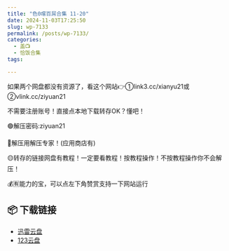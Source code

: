 ```yaml
---
title: "色0嚐百屌合集 11-20"
date: 2024-11-03T17:25:50
slug: wp-7133
permalink: /posts/wp-7133/
categories:
  - 盖📺
  - 恰饭合集
tags:

---
```


如果两个网盘都没有资源了，看这个网站👉①link3.cc/xianyu21或②vlink.cc/ziyuan21

不需要注册账号！直接点本地下载转存OK？懂吧！

🟢解压密码:ziyuan21

🔵解压用解压专家！(应用商店有)

🟡转存的链接网盘有教程！一定要看教程！按教程操作！不按教程操作你不会解压！

💰🈶能力的宝，可以点左下角赞赏支持一下网站运行

## 📦 下载链接
- [迅雷云盘](https://blziyuan21.com/pay-download/7133?key=97f406d377&down_id=0)
- [123云盘](https://blziyuan21.com/pay-download/7133?key=97f406d377&down_id=1)

